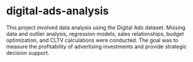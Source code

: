 # digital-ads-analysis
This project involved data analysis using the Digital Ads dataset. Missing data and outlier analysis, regression models, sales relationships, budget optimization, and CLTV calculations were conducted. The goal was to measure the profitability of advertising investments and provide strategic decision support.
